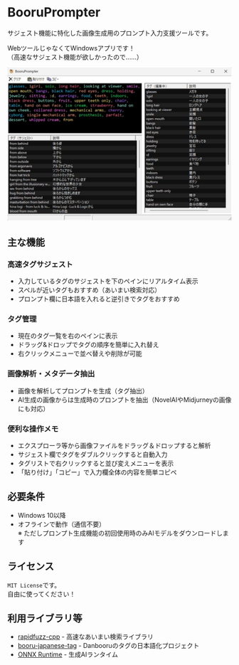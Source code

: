 # BooruPrompter

サジェスト機能に特化した画像生成用のプロンプト入力支援ツールです。

WebツールじゃなくてWindowsアプリです！<br>
（高速なサジェスト機能が欲しかったので……）

<img src="docs/sample.jpg">

## 主な機能

### 高速タグサジェスト
- 入力しているタグのサジェストを下のペインにリアルタイム表示
- スペルが近いタグもおすすめ（あいまい検索対応）
- プロンプト欄に日本語を入れると逆引きでタグをおすすめ

### タグ管理
- 現在のタグ一覧を右のペインに表示
- ドラッグ&ドロップでタグの順序を簡単に入れ替え
- 右クリックメニューで並べ替えや削除が可能

### 画像解析・メタデータ抽出
- 画像を解析してプロンプトを生成（タグ抽出）
- AI生成の画像からは生成時のプロンプトを抽出（NovelAIやMidjurneyの画像にも対応）

### 便利な操作メモ
- エクスプローラ等から画像ファイルをドラッグ＆ドロップすると解析
- サジェスト欄でタグをダブルクリックすると自動入力
- タグリストで右クリックすると並び変えメニューを表示
- 「貼り付け」「コピー」で入力欄全体の内容を簡単コピペ


## 必要条件
- Windows 10以降
- オフラインで動作（通信不要）<br>※ ただしプロンプト生成機能の初回使用時のみAIモデルをダウンロードします

## ライセンス

`MIT License`です。<br>自由に使ってください！

## 利用ライブラリ等
- [rapidfuzz-cpp](https://github.com/rapidfuzz/rapidfuzz-cpp) - 高速なあいまい検索ライブラリ
- [booru-japanese-tag](https://github.com/boorutan/booru-japanese-tag) - Danbooruのタグの日本語化プロジェクト
- [ONNX Runtime](https://onnxruntime.ai/) - 生成AIランタイム


